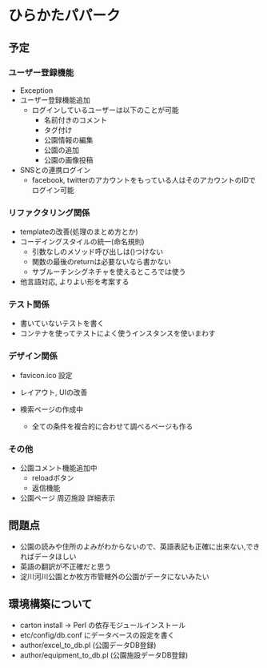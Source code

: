 # ひらかたパパーク

## 予定

### ユーザー登録機能
* Exception
* ユーザー登録機能追加
  * ログインしているユーザーは以下のことが可能
    * 名前付きのコメント
    * タグ付け
    * 公園情報の編集
    * 公園の追加
    * 公園の画像投稿
* SNSとの連携ログイン
  * facebook, twitterのアカウントをもっている人はそのアカウントのIDでログイン可能

### リファクタリング関係
* templateの改善(処理のまとめ方とか)
* コーデイングスタイルの統一(命名規則)
  * 引数なしのメソッド呼び出しは()つけない
  * 関数の最後のreturnは必要ないなら書かない
  * サブルーチンシグネチャを使えるところでは使う
* 他言語対応, よりよい形を考案する

### テスト関係
* 書いていないテストを書く
* コンテナを使ってテストによく使うインスタンスを使いまわす

### デザイン関係
* favicon.ico 設定
* レイアウト, UIの改善

* 検索ページの作成中
  * 全ての条件を複合的に合わせて調べるページも作る

### その他
* 公園コメント機能追加中
  - reloadボタン
  - 返信機能
* 公園ページ 周辺施設 詳細表示

## 問題点
* 公園の読みや住所のよみがわからないので、英語表記も正確に出来ない,できればデータほしい
* 英語の翻訳が不正確だと思う
* 淀川河川公園とか枚方市管轄外の公園がデータにないみたい

## 環境構築について
* carton install -> Perl の依存モジュールインストール
* etc/config/db.conf にデータベースの設定を書く
* author/excel_to_db.pl (公園データDB登録)
* author/equipment_to_db.pl (公園施設データDB登録)

